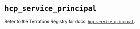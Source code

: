 # `hcp_service_principal`

Refer to the Terraform Registry for docs: [`hcp_service_principal`](https://registry.terraform.io/providers/hashicorp/hcp/0.99.0/docs/resources/service_principal).
